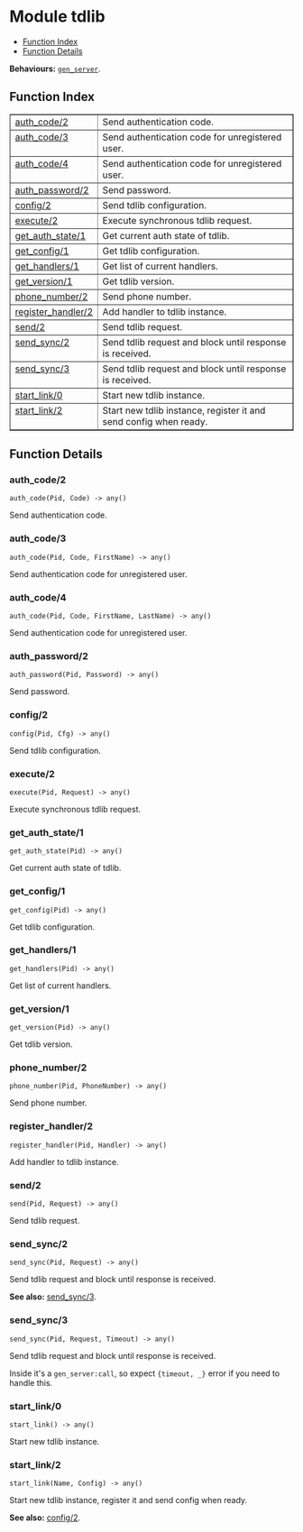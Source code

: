 

# Module tdlib #
* [Function Index](#index)
* [Function Details](#functions)

__Behaviours:__ [`gen_server`](gen_server.md).

<a name="index"></a>

## Function Index ##


<table width="100%" border="1" cellspacing="0" cellpadding="2" summary="function index"><tr><td valign="top"><a href="#auth_code-2">auth_code/2</a></td><td>Send authentication code.</td></tr><tr><td valign="top"><a href="#auth_code-3">auth_code/3</a></td><td>Send authentication code for unregistered user.</td></tr><tr><td valign="top"><a href="#auth_code-4">auth_code/4</a></td><td>Send authentication code for unregistered user.</td></tr><tr><td valign="top"><a href="#auth_password-2">auth_password/2</a></td><td>Send password.</td></tr><tr><td valign="top"><a href="#config-2">config/2</a></td><td>Send tdlib configuration.</td></tr><tr><td valign="top"><a href="#execute-2">execute/2</a></td><td>Execute synchronous tdlib request.</td></tr><tr><td valign="top"><a href="#get_auth_state-1">get_auth_state/1</a></td><td>Get current auth state of tdlib.</td></tr><tr><td valign="top"><a href="#get_config-1">get_config/1</a></td><td>Get tdlib configuration.</td></tr><tr><td valign="top"><a href="#get_handlers-1">get_handlers/1</a></td><td>Get list of current handlers.</td></tr><tr><td valign="top"><a href="#get_version-1">get_version/1</a></td><td>Get tdlib version.</td></tr><tr><td valign="top"><a href="#phone_number-2">phone_number/2</a></td><td>Send phone number.</td></tr><tr><td valign="top"><a href="#register_handler-2">register_handler/2</a></td><td>Add handler to tdlib instance.</td></tr><tr><td valign="top"><a href="#send-2">send/2</a></td><td>Send tdlib request.</td></tr><tr><td valign="top"><a href="#send_sync-2">send_sync/2</a></td><td>Send tdlib request and block until response is received.</td></tr><tr><td valign="top"><a href="#send_sync-3">send_sync/3</a></td><td>Send tdlib request and block until response is received.</td></tr><tr><td valign="top"><a href="#start_link-0">start_link/0</a></td><td>Start new tdlib instance.</td></tr><tr><td valign="top"><a href="#start_link-2">start_link/2</a></td><td>Start new tdlib instance, register it and send config when ready.</td></tr></table>


<a name="functions"></a>

## Function Details ##

<a name="auth_code-2"></a>

### auth_code/2 ###

`auth_code(Pid, Code) -> any()`

Send authentication code.

<a name="auth_code-3"></a>

### auth_code/3 ###

`auth_code(Pid, Code, FirstName) -> any()`

Send authentication code for unregistered user.

<a name="auth_code-4"></a>

### auth_code/4 ###

`auth_code(Pid, Code, FirstName, LastName) -> any()`

Send authentication code for unregistered user.

<a name="auth_password-2"></a>

### auth_password/2 ###

`auth_password(Pid, Password) -> any()`

Send password.

<a name="config-2"></a>

### config/2 ###

`config(Pid, Cfg) -> any()`

Send tdlib configuration.

<a name="execute-2"></a>

### execute/2 ###

`execute(Pid, Request) -> any()`

Execute synchronous tdlib request.

<a name="get_auth_state-1"></a>

### get_auth_state/1 ###

`get_auth_state(Pid) -> any()`

Get current auth state of tdlib.

<a name="get_config-1"></a>

### get_config/1 ###

`get_config(Pid) -> any()`

Get tdlib configuration.

<a name="get_handlers-1"></a>

### get_handlers/1 ###

`get_handlers(Pid) -> any()`

Get list of current handlers.

<a name="get_version-1"></a>

### get_version/1 ###

`get_version(Pid) -> any()`

Get tdlib version.

<a name="phone_number-2"></a>

### phone_number/2 ###

`phone_number(Pid, PhoneNumber) -> any()`

Send phone number.

<a name="register_handler-2"></a>

### register_handler/2 ###

`register_handler(Pid, Handler) -> any()`

Add handler to tdlib instance.

<a name="send-2"></a>

### send/2 ###

`send(Pid, Request) -> any()`

Send tdlib request.

<a name="send_sync-2"></a>

### send_sync/2 ###

`send_sync(Pid, Request) -> any()`

Send tdlib request and block until response is received.

__See also:__ [send_sync/3](#send_sync-3).

<a name="send_sync-3"></a>

### send_sync/3 ###

`send_sync(Pid, Request, Timeout) -> any()`

Send tdlib request and block until response is received.

Inside it's a `gen_server:call`, so expect
`{timeout, _}` error if you need to handle this.

<a name="start_link-0"></a>

### start_link/0 ###

`start_link() -> any()`

Start new tdlib instance.

<a name="start_link-2"></a>

### start_link/2 ###

`start_link(Name, Config) -> any()`

Start new tdlib instance, register it and send config when ready.

__See also:__ [config/2](#config-2).

